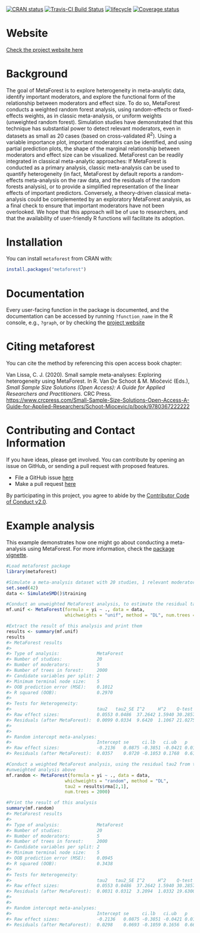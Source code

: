 <!-- README.md is generated from README.Rmd. Please edit that file -->

[![CRAN
status](https://www.r-pkg.org/badges/version/metaforest)](https://cran.r-project.org/package=metaforest)
[![Travis-CI Build
Status](https://travis-ci.org/cjvanlissa/metaforest.svg?branch=master)](https://travis-ci.org/cjvanlissa/metaforest)
[![lifecycle](https://img.shields.io/badge/lifecycle-maturing-blue.svg)](https://www.tidyverse.org/lifecycle/#maturing)
[![Coverage
status](https://codecov.io/gh/cjvanlissa/metaforest/branch/master/graph/badge.svg)](https://codecov.io/github/cjvanlissa/metaforest?branch=master)

Website
=======

[Check the project website
here](https://cjvanlissa.github.io/metaforest/)

Background
==========

The goal of MetaForest is to explore heterogeneity in meta-analytic
data, identify important moderators, and explore the functional form of
the relationship between moderators and effect size. To do so,
MetaForest conducts a weighted random forest analysis, using
random-effects or fixed-effects weights, as in classic meta-analysis, or
uniform weights (unweighted random forest). Simulation studies have
demonstrated that this technique has substantial power to detect
relevant moderators, even in datasets as small as 20 cases (based on
cross-validated *R*<sup>2</sup>). Using a variable importance plot,
important moderators can be identified, and using partial prediction
plots, the shape of the marginal relationship between moderators and
effect size can be visualized. MetaForest can be readily integrated in
classical meta-analytic approaches: If MetaForest is conducted as a
primary analysis, classic meta-analysis can be used to quantify
heterogeneity (in fact, MetaForest by default reports a random-effects
meta-analysis on the raw data, and the residuals of the random forests
analysis), or to provide a simplified representation of the linear
effects of important predictors. Conversely, a theory-driven classical
meta-analysis could be complemented by an exploratory MetaForest
analysis, as a final check to ensure that important moderators have not
been overlooked. We hope that this approach will be of use to
researchers, and that the availability of user-friendly R functions will
facilitate its adoption.

Installation
============

You can install `metaforest` from CRAN with:

``` r
install.packages("metaforest")
```

Documentation
=============

Every user-facing function in the package is documented, and the
documentation can be accessed by running `?function_name` in the R
console, e.g., `?graph`, or by checking the [project
website](https://cjvanlissa.github.io/metaforest/reference/index.html)

Citing metaforest
=================

You can cite the method by referencing this open access book chapter:

Van Lissa, C. J. (2020). Small sample meta-analyses: Exploring
heterogeneity using MetaForest. In R. Van De Schoot & M. Miočević
(Eds.), *Small Sample Size Solutions (Open Access): A Guide for Applied
Researchers and Practitioners.* CRC Press.
<a href="https://www.crcpress.com/Small-Sample-Size-Solutions-Open-Access-A-Guide-for-Applied-Researchers/Schoot-Miocevic/p/book/9780367222222" class="uri">https://www.crcpress.com/Small-Sample-Size-Solutions-Open-Access-A-Guide-for-Applied-Researchers/Schoot-Miocevic/p/book/9780367222222</a>

Contributing and Contact Information
====================================

If you have ideas, please get involved. You can contribute by opening an
issue on GitHub, or sending a pull request with proposed features.

-   File a GitHub issue [here](https://github.com/cjvanlissa/metaforest)
-   Make a pull request
    [here](https://github.com/cjvanlissa/metaforest/pulls)

By participating in this project, you agree to abide by the [Contributor
Code of Conduct v2.0](https://www.contributor-covenant.org/).

Example analysis
================

This example demonstrates how one might go about conducting a
meta-analysis using MetaForest. For more information, check the [package
vignette](https://cjvanlissa.github.io/metaforest/articles/Introduction_to_metaforest.html).

``` r
#Load metaforest package
library(metaforest)

#Simulate a meta-analysis dataset with 20 studies, 1 relevant moderator, and 4 irrelevant moderators
set.seed(42)
data <- SimulateSMD()$training

#Conduct an unweighted MetaForest analysis, to estimate the residual tau2
mf.unif <- MetaForest(formula = yi ~ ., data = data,
                      whichweights = "unif", method = "DL", num.trees = 2000)

#Extract the result of this analysis and print them
results <- summary(mf.unif)
results
#> MetaForest results
#>                                          
#> Type of analysis:              MetaForest
#> Number of studies:             20        
#> Number of moderators:          5         
#> Number of trees in forest:     2000      
#> Candidate variables per split: 2         
#> Minimum terminal node size:    5         
#> OOB prediction error (MSE):    0.1012    
#> R squared (OOB):               0.2970    
#> 
#> Tests for Heterogeneity: 
#>                                tau2   tau2_SE I^2     H^2    Q-test  df Q_p   
#> Raw effect sizes:              0.0553 0.0486  37.2642 1.5940 30.2857 19 0.0483
#> Residuals (after MetaForest):  0.0099 0.0334  9.6420  1.1067 21.0275 19 0.3353
#> 
#> 
#> Random intercept meta-analyses:
#>                                Intercept se     ci.lb   ci.ub   p     
#> Raw effect sizes:              -0.2136   0.0875 -0.3851 -0.0421 0.0147
#> Residuals (after MetaForest):  0.0357    0.0720 -0.1053 0.1768  0.6197

#Conduct a weighted MetaForest analysis, using the residual tau2 from the
#unweighted analysis above
mf.random <- MetaForest(formula = yi ~ ., data = data,
                      whichweights = "random", method = "DL", 
                      tau2 = results$rma[2,1],
                      num.trees = 2000)

#Print the result of this analysis
summary(mf.random)
#> MetaForest results
#>                                          
#> Type of analysis:              MetaForest
#> Number of studies:             20        
#> Number of moderators:          5         
#> Number of trees in forest:     2000      
#> Candidate variables per split: 2         
#> Minimum terminal node size:    5         
#> OOB prediction error (MSE):    0.0945    
#> R squared (OOB):               0.3438    
#> 
#> Tests for Heterogeneity: 
#>                                tau2   tau2_SE I^2     H^2    Q-test  df Q_p   
#> Raw effect sizes:              0.0553 0.0486  37.2642 1.5940 30.2857 19 0.0483
#> Residuals (after MetaForest):  0.0031 0.0312  3.2094  1.0332 19.6300 19 0.4171
#> 
#> 
#> Random intercept meta-analyses:
#>                                Intercept se     ci.lb   ci.ub   p     
#> Raw effect sizes:              -0.2136   0.0875 -0.3851 -0.0421 0.0147
#> Residuals (after MetaForest):  0.0298    0.0693 -0.1059 0.1656  0.6666
```
